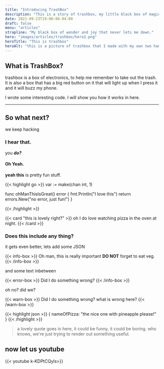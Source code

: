 ```yaml
---
title: "Introducing TrashBox"
description: "This is a story of trashbox, my little black box of magic that makes me happy."
date: 2021-09-23T19:00:08-04:00
draft: false
menu: "articles"
strapline: "My black box of wonder and joy that never lets me down."
hero: "images/articles/trashbox/hero2.png"
heroTitle: "This is trashbox"
heroAlt: "this is a picture of trashbox that I made with my own two hands!"
---
```


## What is TrashBox?

trashbox is a box of electronics, to help me remember to take out the trash. It is also a box that has a big red button on it that will light up when I press it and it will buzz my phone. 

I wrote some interesting code. I will show you how it works in here. 

---

## So what next?

we keep hacking

### I hear that.

you **_do?_**

#### Oh Yeah.

**yeah this** is pretty fun stuff.


{{< highlight go >}}
var := make(chan int, 1)

func ohManThisIsGreat() error {
    fmt.Println("I love this")
    return errors.New("no error, just fun!")
}

{{< /highlight >}}

{{< card "this is lovely right?" >}}
oh I do love watching pizza in the oven at night.
{{< /card >}}

### Does this include any thing?
it gets even better, lets add some JSON

{{< info-box >}}
Oh man, this is really important **DO NOT** forget to eat veg.
{{< /info-box >}}

and some text inbetween

{{< error-box >}}
Did I do something wrong?
{{< /info-box >}}

oh no? did we? 

{{< warn-box >}}
Did I do something wrong? what is wrong here?
{{< /warn-box >}}

{{< highlight json >}}
{
    nameOfPizza: "the nice one with pineapple please!"
}
{{< /highlight >}}


> a lovely quote goes in here, it could be funny, it could be boring.
who knows, we're just trying to render out something useful.



## now let us youtube

{{< youtube k-KDPtCQyls>}}

